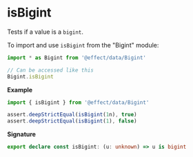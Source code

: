# isBigint

Tests if a value is a `bigint`.

To import and use `isBigint` from the "Bigint" module:

```ts
import * as Bigint from '@effect/data/Bigint'

// Can be accessed like this
Bigint.isBigint
```

**Example**

```ts
import { isBigint } from '@effect/data/Bigint'

assert.deepStrictEqual(isBigint(1n), true)
assert.deepStrictEqual(isBigint(1), false)
```

**Signature**

```ts
export declare const isBigint: (u: unknown) => u is bigint
```
